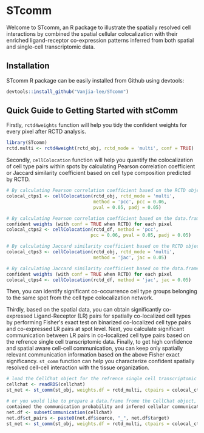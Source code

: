 
<!-- README.md is generated from README.Rmd. Please edit that file -->

# STcomm

<!-- badges: start -->
<!-- badges: end -->

Welcome to STcomm, an R package to illustrate the spatially resolved
cell interactions by combined the spatial cellular colocalization with
their enriched ligand-receptor co-expression patterns inferred from both
spatial and single-cell transcriptomic data.

## Installation

STcomm R package can be easily installed from Github using devtools:

``` r
devtools::install_github("Vanjia-lee/STcomm")
```

## Quick Guide to Getting Started with stComm

Firstly, `rctd4weights` function will help you tidy the confident
weights for every pixel after RCTD analysis.

``` r
library(STcomm)
rctd.multi <- rctd4weight(rctd_obj, rctd_mode = 'multi', conf = TRUE)
```

Secondly, `cellColocation` function will help you quantify the colocalization 
of cell type pairs within spots by calculating Pearson correlation coefficient 
or Jaccard similarity coefficient based on cell type composition predicted by 
RCTD.

```r
# By calculating Pearson correlation coefficient based on the RCTD object  
colocal_ctps1 <- cellColocation(rctd_obj, rctd_mode = 'multi', 
                                method = 'pcc', pcc = 0.06, 
                                pval = 0.05, padj = 0.05)

# By calculating Pearson correlation coefficient based on the data.frame of RCTD 
confident weights (with conf = TRUE when RCTD) for each pixel
colocal_ctps2 <- cellColocation(rctd_df, method = 'pcc', 
                               pcc = 0.06, pval = 0.05, padj = 0.05)

# By calculating Jaccard similarity coefficient based on the RCTD object
colocal_ctps3 <- cellColocation(rctd_obj, rctd_mode = 'multi', 
                                method = 'jac', jac = 0.05)

# By calculating Jaccard similarity coefficient based on the data.frame of RCTD 
confident weights (with conf = TRUE when RCTD) for each pixel
colocal_ctps4 <- cellColocation(rctd_df, method = 'jac', jac = 0.05)
```

Then, you can identify significant co-occurrence cell type groups belonging to 
the same spot from the cell type colocalization network. 

Thirdly, based on the spatial data, you can obtain significantly co-expressed 
Ligand-Receptor (LR) pairs for spatially co-localized cell types by performing 
Fisher's exact test on binarized co-localized cell type pairs and co-expressed 
LR pairs at spot level. Next, you calculate significant communication between 
LR pairs in co-localized cell type pairs based on the refrence single cell 
transcriptomic data. Finally, to get high confidence and spatial aware cell-cell 
communication, you can keep only spatially relevant communication information 
based on the above Fisher exact significancy. `st_comm` function can help you 
characterize confident spatially resolved cell-cell interaction with the tissue 
organization.

```r
# load the CellChat object for the refrence single cell transcriptomic data
cellchat <- readRDS(cellchat)
st_net <- st_comm(st_obj, weights.df = rctd_multi, ctpairs = colocal_ctps1, cellchat = cellchat)

# or you would like to prepare a data.frame frome the CellChat object, which 
contained the communication probability and infered cellular communication network.
net.df <- subsetCommunication(cellchat)
net.df$ct_pairs <- paste0(net.df$source, "_", net.df$target)
st_net <- st_comm(st_obj, weights.df = rctd_multi, ctpairs = colocal_ctps1, cellchat = net.df)
```
